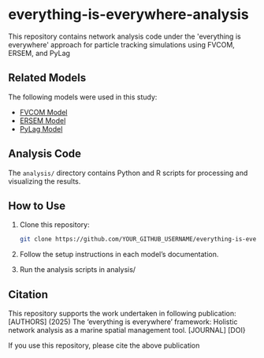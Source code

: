 # everything-is-everywhere-analysis
This repository contains network analysis code under the 'everything is everywhere' approach for particle tracking simulations using FVCOM, ERSEM, and PyLag 

## Related Models
The following models were used in this study:

- [FVCOM Model](https://github.com/pmlmodelling/fvcom_sed)
- [ERSEM Model](https://github.com/pmlmodelling/ersem)
- [PyLag Model](https://github.com/pmlmodelling/pylag)

## Analysis Code
The `analysis/` directory contains Python and R scripts for processing and visualizing the results.

## How to Use
1. Clone this repository:
   ```bash
   git clone https://github.com/YOUR_GITHUB_USERNAME/everything-is-everywhere-analysis.git

2. Follow the setup instructions in each model’s documentation.

3. Run the analysis scripts in analysis/

## Citation
This repository supports the work undertaken in following publication:
[AUTHORS] (2025) The ‘everything is everywhere’ framework: Holistic network analysis as a marine spatial management tool. [JOURNAL] [DOI}

If you use this repository, please cite the above publication
